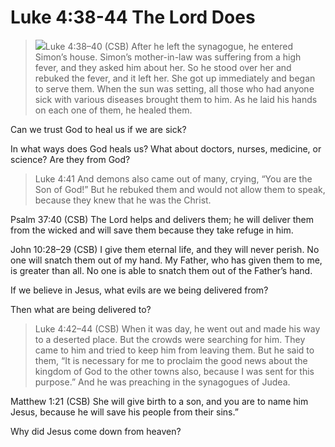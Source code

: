 # Luke 4:38-44 The Lord Does

><img class="intro-right" src="/images/art-luke.jpg">Luke 4:38–40 (CSB) After he left the synagogue, he entered Simon’s house. Simon’s mother-in-law was suffering from a high fever, and they asked him about her.  So he stood over her and rebuked the fever, and it left her. She got up immediately and began to serve them.  When the sun was setting, all those who had anyone sick with various diseases brought them to him. As he laid his hands on each one of them, he healed them.

Can we trust God to heal us if we are sick?

In what ways does God heals us? What about doctors, nurses, medicine, or science? Are they from God?

>Luke 4:41 And demons also came out of many, crying, “You are the Son of God!” But he rebuked them and would not allow them to speak, because they knew that he was the Christ.

Psalm 37:40 (CSB) The Lord helps and delivers them; he will deliver them from the wicked and will save them because they take refuge in him.

John 10:28–29 (CSB) I give them eternal life, and they will never perish. No one will snatch them out of my hand.  My Father, who has given them to me, is greater than all. No one is able to snatch them out of the Father’s hand.

If we believe in Jesus, what evils are we being delivered from?

Then what are being delivered to?

>Luke 4:42–44 (CSB) When it was day, he went out and made his way to a deserted place. But the crowds were searching for him. They came to him and tried to keep him from leaving them.  But he said to them, “It is necessary for me to proclaim the good news about the kingdom of God to the other towns also, because I was sent for this purpose.”  And he was preaching in the synagogues of Judea.

Matthew 1:21 (CSB) She will give birth to a son, and you are to name him Jesus, because he will save his people from their sins.”

Why did Jesus come down from heaven?
